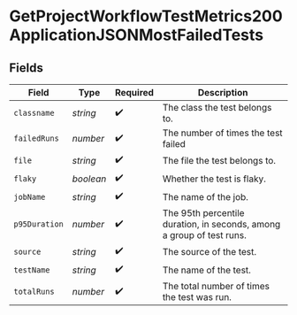 # GetProjectWorkflowTestMetrics200ApplicationJSONMostFailedTests


## Fields

| Field                                                                 | Type                                                                  | Required                                                              | Description                                                           |
| --------------------------------------------------------------------- | --------------------------------------------------------------------- | --------------------------------------------------------------------- | --------------------------------------------------------------------- |
| `classname`                                                           | *string*                                                              | :heavy_check_mark:                                                    | The class the test belongs to.                                        |
| `failedRuns`                                                          | *number*                                                              | :heavy_check_mark:                                                    | The number of times the test failed                                   |
| `file`                                                                | *string*                                                              | :heavy_check_mark:                                                    | The file the test belongs to.                                         |
| `flaky`                                                               | *boolean*                                                             | :heavy_check_mark:                                                    | Whether the test is flaky.                                            |
| `jobName`                                                             | *string*                                                              | :heavy_check_mark:                                                    | The name of the job.                                                  |
| `p95Duration`                                                         | *number*                                                              | :heavy_check_mark:                                                    | The 95th percentile duration, in seconds, among a group of test runs. |
| `source`                                                              | *string*                                                              | :heavy_check_mark:                                                    | The source of the test.                                               |
| `testName`                                                            | *string*                                                              | :heavy_check_mark:                                                    | The name of the test.                                                 |
| `totalRuns`                                                           | *number*                                                              | :heavy_check_mark:                                                    | The total number of times the test was run.                           |